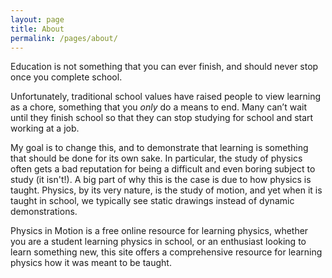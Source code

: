 ```yaml
---
layout: page
title: About
permalink: /pages/about/
---
```


Education is not something that you can ever finish, and should never stop once you complete school.

Unfortunately, traditional school values have raised people to view learning as a chore, something that you *only* do a means to end. Many can’t wait until they finish school so that they can stop studying for school and start working at a job.

My goal is to change this, and to demonstrate that learning is something that should be done for its own sake. In particular, the study of physics often gets a bad reputation for being a difficult and even boring subject to study (it isn't!). A big part of why this is the case is due to how physics is taught. Physics, by its very nature, is the study of motion, and yet when it is taught in school, we typically see static drawings instead of dynamic demonstrations.

Physics in Motion is a free online resource for learning physics, whether you are a student learning physics in school, or an enthusiast looking to learn something new, this site offers a comprehensive resource for learning physics how it was meant to be taught.
